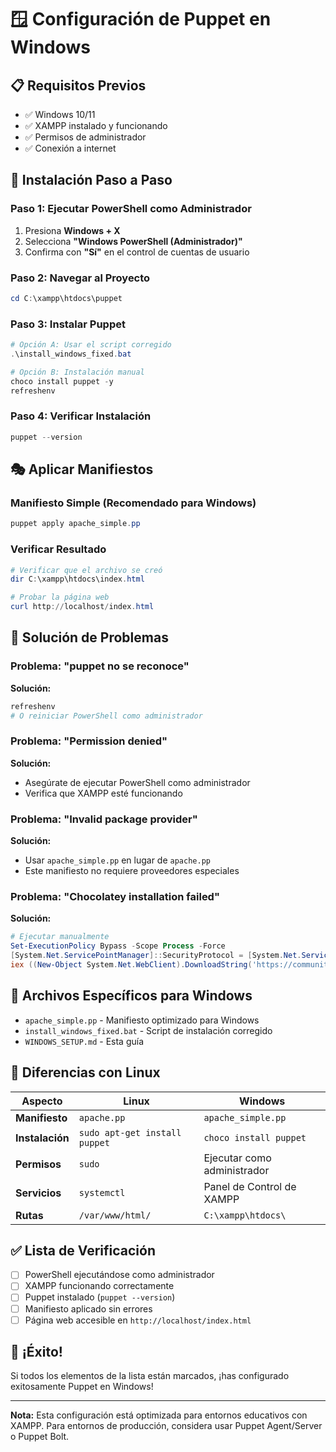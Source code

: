 # 🪟 Configuración de Puppet en Windows

## 📋 Requisitos Previos

- ✅ Windows 10/11
- ✅ XAMPP instalado y funcionando
- ✅ Permisos de administrador
- ✅ Conexión a internet

## 🚀 Instalación Paso a Paso

### Paso 1: Ejecutar PowerShell como Administrador

1. Presiona **Windows + X**
2. Selecciona **"Windows PowerShell (Administrador)"**
3. Confirma con **"Sí"** en el control de cuentas de usuario

### Paso 2: Navegar al Proyecto

```powershell
cd C:\xampp\htdocs\puppet
```

### Paso 3: Instalar Puppet

```powershell
# Opción A: Usar el script corregido
.\install_windows_fixed.bat

# Opción B: Instalación manual
choco install puppet -y
refreshenv
```

### Paso 4: Verificar Instalación

```powershell
puppet --version
```

## 🎭 Aplicar Manifiestos

### Manifiesto Simple (Recomendado para Windows)

```powershell
puppet apply apache_simple.pp
```

### Verificar Resultado

```powershell
# Verificar que el archivo se creó
dir C:\xampp\htdocs\index.html

# Probar la página web
curl http://localhost/index.html
```

## 🚨 Solución de Problemas

### Problema: "puppet no se reconoce"

**Solución:**
```powershell
refreshenv
# O reiniciar PowerShell como administrador
```

### Problema: "Permission denied"

**Solución:**
- Asegúrate de ejecutar PowerShell como administrador
- Verifica que XAMPP esté funcionando

### Problema: "Invalid package provider"

**Solución:**
- Usar `apache_simple.pp` en lugar de `apache.pp`
- Este manifiesto no requiere proveedores especiales

### Problema: "Chocolatey installation failed"

**Solución:**
```powershell
# Ejecutar manualmente
Set-ExecutionPolicy Bypass -Scope Process -Force
[System.Net.ServicePointManager]::SecurityProtocol = [System.Net.ServicePointManager]::SecurityProtocol -bor 3072
iex ((New-Object System.Net.WebClient).DownloadString('https://community.chocolatey.org/install.ps1'))
```

## 📁 Archivos Específicos para Windows

- `apache_simple.pp` - Manifiesto optimizado para Windows
- `install_windows_fixed.bat` - Script de instalación corregido
- `WINDOWS_SETUP.md` - Esta guía

## 🎯 Diferencias con Linux

| Aspecto | Linux | Windows |
|---------|-------|---------|
| **Manifiesto** | `apache.pp` | `apache_simple.pp` |
| **Instalación** | `sudo apt-get install puppet` | `choco install puppet` |
| **Permisos** | `sudo` | Ejecutar como administrador |
| **Servicios** | `systemctl` | Panel de Control de XAMPP |
| **Rutas** | `/var/www/html/` | `C:\xampp\htdocs\` |

## ✅ Lista de Verificación

- [ ] PowerShell ejecutándose como administrador
- [ ] XAMPP funcionando correctamente
- [ ] Puppet instalado (`puppet --version`)
- [ ] Manifiesto aplicado sin errores
- [ ] Página web accesible en `http://localhost/index.html`

## 🎉 ¡Éxito!

Si todos los elementos de la lista están marcados, ¡has configurado exitosamente Puppet en Windows!

---

**Nota:** Esta configuración está optimizada para entornos educativos con XAMPP. Para entornos de producción, considera usar Puppet Agent/Server o Puppet Bolt.
